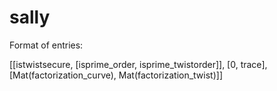 sally
=====

Format of entries:

[[istwistsecure, 
  [isprime_order, isprime_twistorder]], 
 [0, trace],
 [Mat(factorization_curve), Mat(factorization_twist)]]
